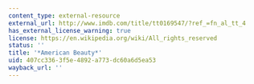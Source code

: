 ```yaml
---
content_type: external-resource
external_url: http://www.imdb.com/title/tt0169547/?ref_=fn_al_tt_4
has_external_license_warning: true
license: https://en.wikipedia.org/wiki/All_rights_reserved
status: ''
title: '*American Beauty*'
uid: 407cc336-3f5e-4892-a773-dc60a6d5ea53
wayback_url: ''
---
```


